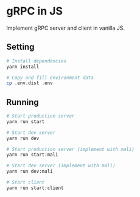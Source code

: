 # gRPC in JS

Implement gRPC server and client in vanilla JS.

## Setting

```bash
# Install dependencies
yarn install

# Copy and fill environment data
cp .env.dist .env
```

## Running

```bash
# Start production server
yarn run start

# Start dev server
yarn run dev

# Start production server (implement with mali)
yarn run start:mali

# Start dev server (implement with mali)
yarn run dev:mali

# Start client
yarn run start:client
```
